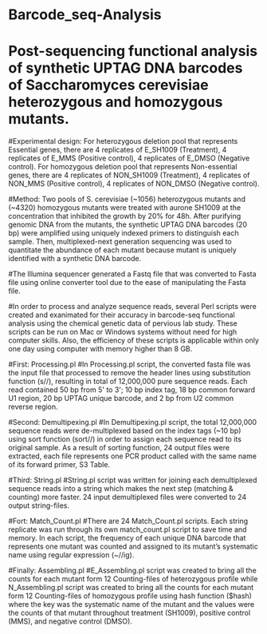# Barcode_seq-Analysis

# Post-sequencing functional analysis of synthetic UPTAG DNA barcodes of Saccharomyces cerevisiae heterozygous and homozygous mutants.

#Experimental design: For heterozygous deletion pool that represents Essential genes, there are 4 replicates of E_SH1009 (Treatment), 4 replicates of E_MMS (Positive control), 4 replicates of E_DMSO (Negative control). For homozygous deletion pool that represents Non-essential genes, there are 4 replicates of NON_SH1009 (Treatment), 4 replicates of NON_MMS (Positive control), 4 replicates of NON_DMSO (Negative control). 

#Method: Two pools of S. cerevisiae (~1056) heterozygous mutants and (~4320) homozygous mutants were treated with aurone SH1009 at the concentration that inhibited the growth by 20% for 48h. After purifying genomic DNA from the mutants, the synthetic UPTAG DNA barcodes (20 bp) were amplified using uniquely indexed primers to distinguish each sample. Then, multiplexed-next generation sequencing was used to quantitate the abundance of each mutant because mutant is uniquely identified with a synthetic DNA barcode. 

#The Illumina sequencer generated a Fastq file that was converted to Fasta file using online converter tool due to the ease of manipulating the Fasta file. 

#In order to process and analyze sequence reads, several Perl scripts were created and exanimated for their accuracy in barcode-seq functional analysis using the chemical genetic data of pervious lab study. These scripts can be run on Mac or Windows systems without need for high computer skills. Also, the efficiency of these scripts is applicable within only one day using computer with memory higher than 8 GB. 

#First: Processing.pl
#In Processing.pl script, the converted fasta file was the input file that processed to remove the header lines using substitution function (s//), resulting in total of 12,000,000 pure sequence reads. Each read contained 50 bp from 5' to 3'; 10 bp index tag, 18 bp common forward U1 region, 20 bp UPTAG unique barcode, and 2 bp from U2 common reverse region. 

#Second: Demultipexing.pl
#In Demultipexing.pl script, the total 12,000,000 sequence reads were de-multiplexed based on the index tags (~10 bp) using sort function (sort//) in order to assign each sequence read to its original sample. As a result of sorting function, 24 output files were extracted, each file represents one PCR product called with the same name of its forward primer, S3 Table.

#Third: String.pl 
#String.pl script was written for joining each demultiplexed sequence reads into a string which makes the next step (matching & counting) more faster. 24 input demultiplexed files were converted to 24 output string-files.  

#Fort: Match_Count.pl
#There are 24 Match_Count.pl scripts. Each string replicate was run through its own match_count.pl script to save time and memory. In each script, the frequency of each unique DNA barcode that represents one mutant was counted and assigned to its mutant’s systematic name using regular expression (~//ig). 

#Finally: Assembling.pl 
#E_Assembling.pl script was created to bring all the counts for each mutant form 12 Counting-files of heterozygous profile while N_Assembling.pl script was created to bring all the counts for each mutant form 12 Counting-files of homozygous profile using hash function ($hash) where the key was the systematic name of the mutant and the values were the counts of that mutant throughout treatment (SH1009), positive control (MMS), and negative control (DMSO). 
